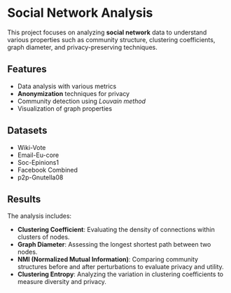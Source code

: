 # Social Network Analysis

This project focuses on analyzing **social network** data to understand various properties such as community structure, clustering coefficients, graph diameter, and privacy-preserving techniques.

## Features
- Data analysis with various metrics
- **Anonymization** techniques for privacy
- Community detection using *Louvain method*
- Visualization of graph properties

## Datasets
- Wiki-Vote
- Email-Eu-core
- Soc-Epinions1
- Facebook Combined
- p2p-Gnutella08
## Results

The analysis includes:

- **Clustering Coefficient**: Evaluating the density of connections within clusters of nodes.
- **Graph Diameter**: Assessing the longest shortest path between two nodes.
- **NMI (Normalized Mutual Information)**: Comparing community structures before and after perturbations to evaluate privacy and utility.
- **Clustering Entropy**: Analyzing the variation in clustering coefficients to measure diversity and privacy.
